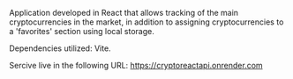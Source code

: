 Application developed in React that allows tracking of the main cryptocurrencies in the market, in addition to assigning cryptocurrencies to a 'favorites' section using local storage.

Dependencies utilized: Vite.

Sercive live in the following URL: https://cryptoreactapi.onrender.com
